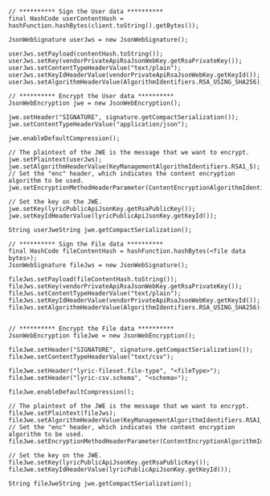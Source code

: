 	
	// ********** Sign the User data **********
	final HashCode userContentHash = hashFunction.hashBytes(client.toString().getBytes());

    JsonWebSignature userJws = new JsonWebSignature();

    userJws.setPayload(contentHash.toString());
    userJws.setKey(vendorPrivateApiRsaJsonWebKey.getRsaPrivateKey());
    userJws.setContentTypeHeaderValue("text/plain");
    userJws.setKeyIdHeaderValue(vendorPrivateApiRsaJsonWebKey.getKeyId());
    userJws.setAlgorithmHeaderValue(AlgorithmIdentifiers.RSA_USING_SHA256);

    // ********** Encrypt the User data **********
    JsonWebEncryption jwe = new JsonWebEncryption();

    jwe.setHeader("SIGNATURE", signature.getCompactSerialization());
    jwe.setContentTypeHeaderValue("application/json");

    jwe.enableDefaultCompression();

    // The plaintext of the JWE is the message that we want to encrypt.
    jwe.setPlaintext(userJws);
    jwe.setAlgorithmHeaderValue(KeyManagementAlgorithmIdentifiers.RSA1_5);
    // Set the "enc" header, which indicates the content encryption algorithm to be used.
    jwe.setEncryptionMethodHeaderParameter(ContentEncryptionAlgorithmIdentifiers.AES_128_CBC_HMAC_SHA_256);

    // Set the key on the JWE.
    jwe.setKey(lyricPublicApiJsonKey.getRsaPublicKey());
    jwe.setKeyIdHeaderValue(lyricPublicApiJsonKey.getKeyId());

    String userJweString jwe.getCompactSerialization();

    // ********** Sign the File data **********
    final HashCode fileContentHash = hashFunction.hashBytes(<file data bytes>);
    JsonWebSignature fileJws = new JsonWebSignature();

    fileJws.setPayload(fileContentHash.toString());
    fileJws.setKey(vendorPrivateApiRsaJsonWebKey.getRsaPrivateKey());
    fileJws.setContentTypeHeaderValue("text/plain");
    fileJws.setKeyIdHeaderValue(vendorPrivateApiRsaJsonWebKey.getKeyId());
    fileJws.setAlgorithmHeaderValue(AlgorithmIdentifiers.RSA_USING_SHA256);


    // ********** Encrypt the File data **********
    JsonWebEncryption fileJwe = new JsonWebEncryption();

    fileJwe.setHeader("SIGNATURE", signature.getCompactSerialization());
    fileJwe.setContentTypeHeaderValue("text/csv");

    fileJwe.setHeader("lyric-fileset.file-type", "<fileType>");
    fileJwe.setHeader("lyric-csv.schema", "<schema>");

    fileJwe.enableDefaultCompression();

    // The plaintext of the JWE is the message that we want to encrypt.
    fileJwe.setPlaintext(fileJws);
    fileJwe.setAlgorithmHeaderValue(KeyManagementAlgorithmIdentifiers.RSA1_5);
    // Set the "enc" header, which indicates the content encryption algorithm to be used.
    fileJwe.setEncryptionMethodHeaderParameter(ContentEncryptionAlgorithmIdentifiers.AES_128_CBC_HMAC_SHA_256);

    // Set the key on the JWE.
    fileJwe.setKey(lyricPublicApiJsonKey.getRsaPublicKey());
    fileJwe.setKeyIdHeaderValue(lyricPublicApiJsonKey.getKeyId());

    String fileJweString jwe.getCompactSerialization();